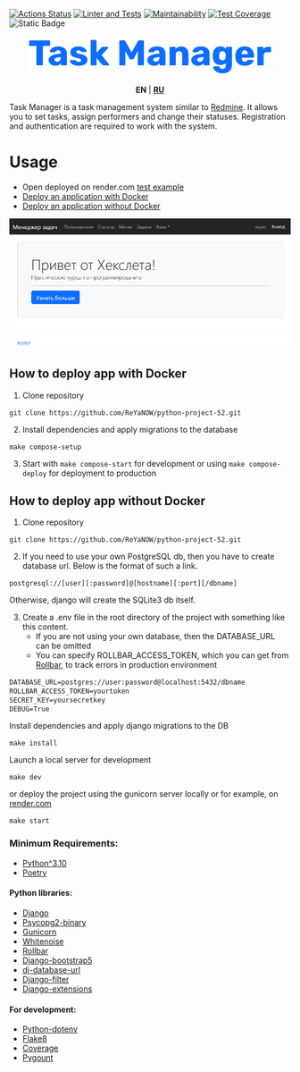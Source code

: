 [![Actions Status](https://github.com/ReYaNOW/python-project-52/actions/workflows/hexlet-check.yml/badge.svg)](https://github.com/ReYaNOW/python-project-52/actions)
[![Linter and Tests](https://github.com/ReYaNOW/python-project-52/actions/workflows/pyci.yml/badge.svg)](https://github.com/ReYaNOW/python-project-52/actions/workflows/pyci.yml) [
![Maintainability](https://api.codeclimate.com/v1/badges/f6133a440607757eed8c/maintainability)](https://codeclimate.com/github/ReYaNOW/python-project-52/maintainability)
[![Test Coverage](https://api.codeclimate.com/v1/badges/f6133a440607757eed8c/test_coverage)](https://codeclimate.com/github/ReYaNOW/python-project-52/test_coverage)
![Static Badge](https://img.shields.io/badge/Lines_of_Code-1.3k-blue)
<p align="center">
  <img src="https://github.com/ReYaNOW/ReYaNOW/blob/main/task_manager_logo_blue.png?raw=true" alt="image"/>
</p>

<p align="center"><b>EN</b> | <a href="https://github.com/ReYaNOW/python-project-52/blob/main/README_RU.md"><b>RU</b></a></p>


Task Manager is a task management system similar
to [Redmine](http://www.redmine.org/).
It allows you to set tasks, assign performers and change their statuses.
Registration and authentication are required to work with the system.

# Usage


 - Open deployed on render.com [test example](https://task-manager-hexlet.onrender.com/)
 - [Deploy an application with Docker](#How-to-deploy-app-with-Docker)  
 - [Deploy an application without Docker](#How-to-deploy-app-without-Docker)

![demo image](https://github.com/ReYaNOW/ReYaNOW/blob/main/task_manager_preview.png?raw=true)

## How to deploy app with Docker
1. Clone repository

```
git clone https://github.com/ReYaNOW/python-project-52.git
```

2. Install dependencies and apply migrations to the database
  
```
make compose-setup
```
3. Start with ``make compose-start`` for development
or using ``make compose-deploy`` for deployment to production

## How to deploy app without Docker

1. Clone repository

```
git clone https://github.com/ReYaNOW/python-project-52.git
```

2. If you need to use your own PostgreSQL db, then you have to create
   database url.
   Below is the format of such a link.

```
postgresql://[user][:password]@[hostname][:port][/dbname]
```

Otherwise, django will create the SQLite3 db itself.

3. Create a .env file in the root directory of the project with something like
   this content.
    - If you are not using your own database, then the DATABASE_URL can be omitted
    - You can specify ROLLBAR_ACCESS_TOKEN, which you can get from
      [Rollbar](https://rollbar.com/), to track errors in
      production environment

```dotenv
DATABASE_URL=postgres://user:password@localhost:5432/dbname
ROLLBAR_ACCESS_TOKEN=yourtoken
SECRET_KEY=yoursecretkey
DEBUG=True
```  

Install dependencies and apply django migrations to the DB

```
make install
```

Launch a local server for development

```
make dev
```  

or deploy the project using the gunicorn server locally or for example,
on [render.com](https://render.com/)

```
make start
```  

### Minimum Requirements:

- [Python^3.10](https://www.python.org/)
- [Poetry](https://python-poetry.org/)

#### Python libraries:

- [Django](https://pypi.org/project/Django/)
- [Psycopg2-binary](https://pypi.org/project/psycopg2-binary/)
- [Gunicorn](https://pypi.org/project/gunicorn/)
- [Whitenoise](https://pypi.org/project/whitenoise/)
- [Rollbar](https://pypi.org/project/rollbar/)
- [Django-bootstrap5](https://pypi.org/project/django-bootstrap5/)
- [dj-database-url](https://pypi.org/project/dj-database-url/)
- [Django-filter](https://pypi.org/project/django-filter/)
- [Django-extensions](https://pypi.org/project/django-extensions/)

#### For development:

- [Python-dotenv](https://pypi.org/project/python-dotenv/)
- [Flake8](https://pypi.org/project/flake8/)
- [Coverage](https://pypi.org/project/coverage/)
- [Pygount](https://pypi.org/project/pygount/)


